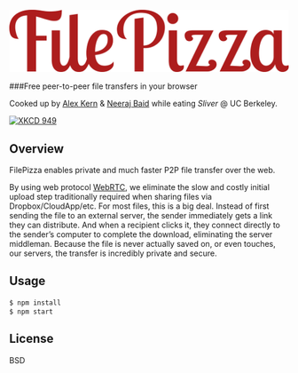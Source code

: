![wordmark](static/images/wordmark.png)

###Free peer-to-peer file transfers in your browser

Cooked up by [Alex Kern](http://kern.io) & [Neeraj Baid](http://neeraj.io) while eating *Sliver* @ UC Berkeley.

[![XKCD 949](http://imgs.xkcd.com/comics/file_transfer.png)](https://xkcd.com/949/)

## Overview

FilePizza enables private and much faster P2P file transfer over the web.

By using web protocol [WebRTC](http://www.webrtc.org), we eliminate the slow and costly initial upload step traditionally required when sharing files via Dropbox/CloudApp/etc. For most files, this is a big deal. Instead of first sending the file to an external server, the sender immediately gets a link they can distribute. And when a recipient clicks it, they connect directly to the sender’s computer to complete the download, eliminating the server middleman. Because the file is never actually saved on, or even touches, our servers, the transfer is incredibly private and secure.

## Usage

    $ npm install
    $ npm start

## License

BSD
